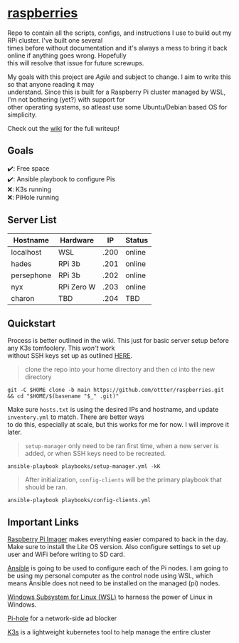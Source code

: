 # [raspberries](https://github.com/ottter/raspberries/wiki)

Repo to contain all the scripts, configs, and instructions I use to build out my RPi cluster. I've built one several \
times before without documentation and it's always a mess to bring it back online if anything goes wrong. Hopefully \
this will resolve that issue for future screwups.

My goals with this project are *Agile* and subject to change. I aim to write this so that anyone reading it may \
understand. Since this is built for a Raspberry Pi cluster managed by WSL, I'm not bothering (yet?) with support for \
other operating systems, so atleast use some Ubuntu/Debian based OS for simplicity. 

Check out the [wiki](https://github.com/ottter/raspberries/wiki) for the full writeup!

## Goals

✔️: Free space\
✔️: Ansible playbook to configure Pis\
❌: K3s running\
❌: PiHole running

## Server List

| Hostname   |  Hardware  |  IP  |  Status   |
|------------|------------|------|-----------|
| localhost  | WSL        | .200 | online    |
| hades      | RPi 3b     | .201 | online    |
| persephone | RPi 3b     | .202 | online    |
| nyx        | RPi Zero W | .203 | online    |
| charon     | TBD        | .204 | TBD       |

## Quickstart

Process is better outlined in the wiki. This just for basic server setup before any K3s tomfoolery. This *won't* work \
without SSH keys set up as outlined [HERE](https://github.com/ottter/raspberries/wiki#configuring-ssh-for-ansible).

> clone the repo into your home directory and then `cd` into the new directory

```console
git -C $HOME clone -b main https://github.com/ottter/raspberries.git && cd "$HOME/$(basename "$_" .git)"
```

Make sure `hosts.txt` is using the desired IPs and hostname, and update `inventory.yml` to match. There are better ways \
to do this, especially at scale, but this works for me for now. I will improve it later.

> `setup-manager` only need to be ran first time, when a new server is added, or when SSH keys need to be recreated.

```console
ansible-playbook playbooks/setup-manager.yml -kK
```

> After initialization, `config-clients` will be the primary playbook that should be ran.

```console
ansible-playbook playbooks/config-clients.yml
```

## Important Links

[Raspberry Pi Imager](https://www.raspberrypi.com/software/) makes everything easier compared to back in the day.
 Make sure to install the Lite OS version. Also configure settings to set up user and WiFi before writing to SD card.

[Ansible](https://docs.ansible.com/ansible/latest/installation_guide/intro_installation.html) is going to be used to
 configure each of the Pi nodes. I am going to be using my personal computer as the control node using WSL, which means
 Ansible does not need to be installed on the managed (pi) nodes.

[Windows Subsystem for Linux (WSL)](https://learn.microsoft.com/en-us/windows/wsl/install) to harness the power of Linux
 in Windows.

 [Pi-hole](https://pi-hole.net/) for a network-side ad blocker

 [K3s](https://k3s.io/) is a lightweight kubernetes tool to help manage the entire cluster
